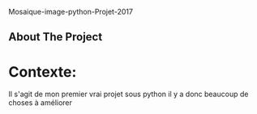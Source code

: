  Mosaique-image-python-Projet-2017
<!-- ABOUT THE PROJECT -->
## About The Project 

# Contexte: 
 Il s'agit de mon premier vrai projet sous python il y a donc beaucoup de choses à améliorer 
